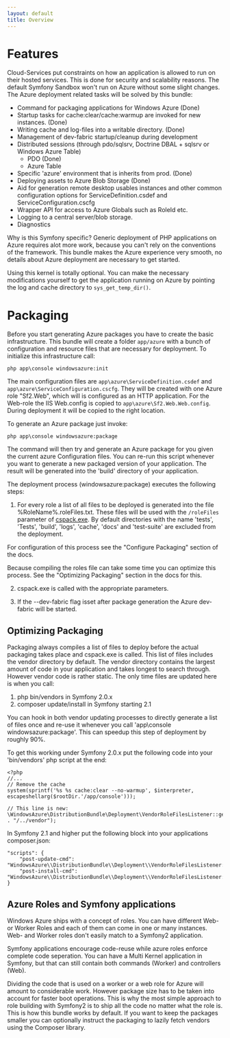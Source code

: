 ```yaml
---
layout: default
title: Overview
---
```


# Features

Cloud-Services put constraints on how an application is allowed to run on their hosted services. This is done for security and scalability reasons. The default Symfony Sandbox won't run on Azure without some slight changes. The Azure deployment related tasks will be solved by this bundle:

* Command for packaging applications for Windows Azure (Done)
* Startup tasks for cache:clear/cache:warmup are invoked for new instances. (Done)
* Writing cache and log-files into a writable directory. (Done)
* Management of dev-fabric startup/cleanup during development
* Distributed sessions (through pdo/sqlsrv, Doctrine DBAL + sqlsrv or Windows Azure Table)
   * PDO (Done)
   * Azure Table
* Specific 'azure' environment that is inherits from prod. (Done)
* Deploying assets to Azure Blob Storage (Done)
* Aid for generation remote desktop usables instances and other common configuration options for ServiceDefinition.csdef and ServiceConfiguration.cscfg
* Wrapper API for access to Azure Globals such as RoleId etc.
* Logging to a central server/blob storage.
* Diagnostics

Why is this Symfony specific? Generic deployment of PHP applications on Azure requires alot more work, because you can't rely on the conventions of the framework. This bundle makes the Azure experience very smooth, no details about Azure deployment are necessary to get started.


Using this kernel is totally optional. You can make the necessary modifications yourself to get the application running on Azure by pointing the log and cache directory to `sys_get_temp_dir()`.

# Packaging

Before you start generating Azure packages you have to create the basic infrastructure. This bundle will create a folder `app/azure` with a bunch of configuration and resource files that are necessary for deployment. To initialize this infrastructure call:

    php app\console windowsazure:init

The main configuration files are `app\azure\ServiceDefinition.csdef` and `app\azure\ServiceConfiguration.cscfg`. They will be created with one Azure role "Sf2.Web", which will is configured as an HTTP application. For the Web-role the IIS Web.config is copied to `app\azure\Sf2.Web.Web.config`. During deployment it will be copied to the right location.

To generate an Azure package just invoke:

    php app\console windowsazure:package

The command will then try and generate an Azure package for you given the current azure Configuration files. You can re-run this script whenever you want to generate a new packaged version of your application. The result will be generated into the 'build' directory of your application.

The deployment process (windowsazure:package) executes the following steps:

1. For every role a list of all files to be deployed is generated into the file %RoleName%.roleFiles.txt. These files will be used with the `/roleFiles` parameter of [cspack.exe](http://msdn.microsoft.com/en-us/library/windowsazure/gg432988.aspx). By default directories with the name 'tests', 'Tests', 'build', 'logs', 'cache', 'docs' and 'test-suite' are excluded from the deployment.

For configuration of this process see the "Configure Packaging" section of the docs.

Because compiling the roles file can take some time you can optimize this process. See the "Optimizing Packaging" section in the docs for this.

2. cspack.exe is called with the appropriate parameters.

3. If the --dev-fabric flag isset after package generation the Azure dev-fabric will be started.

## Optimizing Packaging

Packaging always compiles a list of files to deploy before the actual packaging takes place and cspack.exe is called. This list of files includes the vendor directory by default. The vendor directory contains the largest amount of code in your application and takes longest to search through. However vendor code is rather static. The only time files are updated here is when you call:

1. php bin/vendors in Symfony 2.0.x
2. composer update/install in Symfony starting 2.1

You can hook in both vendor updating processes to directly generate a list of files once and re-use it whenever you call 'app\console windowsazure:package'. This can speedup this step of deployment by roughly 90%.

To get this working under Symfony 2.0.x put the following code into your 'bin/vendors' php script at the end:

    <?php
    //...
    // Remove the cache
    system(sprintf('%s %s cache:clear --no-warmup', $interpreter, escapeshellarg($rootDir.'/app/console')));

    // This line is new:
    \WindowsAzure\DistributionBundle\Deployment\VendorRoleFilesListener::generateVendorRolesFile(__DIR__ . "/../vendor");

In Symfony 2.1 and higher put the following block into your applications composer.json:

    "scripts": {
        "post-update-cmd": "WindowsAzure\\DistributionBundle\\Deployment\\VendorRoleFilesListener::listenPostInstallUpdate",
        "post-install-cmd": "WindowsAzure\\DistributionBundle\\Deployment\\VendorRoleFilesListener::listenPostInstallUpdate"
    }

## Azure Roles and Symfony applications

Windows Azure ships with a concept of roles. You can have different Web- or Worker Roles and each of them can come in one or many instances. Web- and Worker roles don't easily match to a Symfony2 application.

Symfony applications encourage code-reuse while azure roles enforce complete code seperation. You can have a Multi Kernel application in Symfony, but that can still contain both commands (Worker) and controllers (Web).

Dividing the code that is used on a worker or a web role for Azure will amount to considerable work. However package size has to be taken into account for faster boot operations. This is why the most simple approach to role building with Symfony2 is to ship all the code no matter what the role is. This is how this bundle works by default. If you want to keep the packages smaller you can optionally instruct the packaging to lazily fetch vendors using the Composer library.

